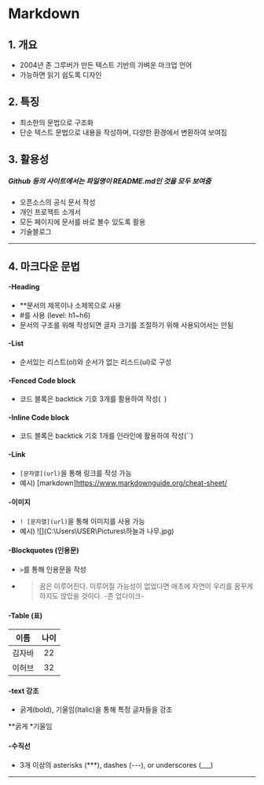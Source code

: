 # Markdown

## 1. 개요

* 2004년 존 그루버가 만든 텍스트 기반의 가벼운 마크업 언어
* 가능하면 읽기 쉽도록 디자인

## 2. 특징

* 최소한의 문법으로 구조화
* 단순 텍스트 문법으로 내용을 작성하며, 다양한 환경에서 변환하여 보여짐

## 3. 활용성

##### Github 등의 사이트에서는 파일명이 README.md인 것을 모두 보여줌
* 오픈소스의 공식 문서 작성
* 개인 프로젝트 소개서
* 모든 페이지에 문서를 바로 볼수 있도록 활용
* 기술블로그

***

## 4. 마크다운 문법

#### -Heading
* **문서의 제목이나 소제목으로 사용
* #를 사용 (level: h1~h6)
* 문서의 구조를 위해 작성되면 글자 크기를 조절하기 위해 사용되어서는 안됨

#### -List
* 순서있는 리스트(ol)와 순서가 없는 리스드(ul)로 구성


#### -Fenced Code block
* 코드 블록은 backtick 기호 3개를 활용하여 작성(``` ```)


#### -Inline Code block
* 코드 블록은 backtick 기호 1개를 인라인에 활용하여 작성(``)


#### -Link
* `[문자열](url)`을 통해 링크를 작성 가능
* 예시) [markdown]https://www.markdownguide.org/cheat-sheet/


#### -이미지
* `! [문자열](url)`을 통해 이미지를 사용 가능
* 예시) ![](C:\Users\USER\Pictures\하늘과 나무.jpg)


#### -Blockquotes (인용문)

* `>`를 통해 인용문을 작성
* > 꿈은 이루어진다. 이루어질 가능성이 없었다면 애초에 자연이 우리를 꿈꾸게 하지도 않았을 것이다.      -존 업다이크-


####  -Table (표)

|  이름  | 나이 |
| :----: | :--: |
| 김자바 |  22  |
| 이허브 |  32  |

#### -text 강조

* 굵게(bold), 기울임(Italic)을 통해 특정 글자들을 강조

**굵게
*기울임

#### -수직선

* 3개 이상의 asterisks (***), dashes (---), or underscores (___)
***


